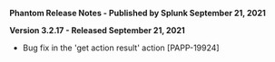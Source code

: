 **Phantom Release Notes - Published by Splunk September 21, 2021**


**Version 3.2.17 - Released September 21, 2021**

* Bug fix in the 'get action result' action [PAPP-19924]
